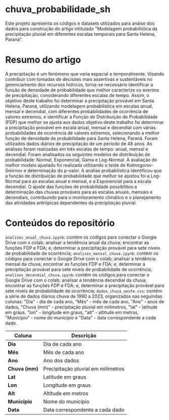 # chuva_probabilidade_sh
Este projeto apresenta os códigos e datasets utilizados para anáise dos dados para construção do artigo intitulado "Modelagem probabilística da precipitação pluvial em diferentes escalas temporais para Santa Helena, Paraná".
# Resumo do artigo
A precipitação é um fenômeno que varia espacial e temporalmente. Visando contribuir com tomadas de decisões mais assertivas e sustentáveis no gerenciamento dos recursos hídricos, torna-se necessário identificar a função de densidade de probabilidade que melhor caracterize os eventos de precipitação, considerando diferentes escalas de tempo. Assim, o objetivo deste trabalho foi determinar a precipitação provável em Santa Helena, Paraná, utilizando modelagem probabilística em escalas anual, mensal e decendial, com diferentes probabilidades de ocorrência de valores extremos, e identificar a Função de Distribuição de Probabilidade (FDP) que melhor se ajusta aos dados objetivo deste trabalho foi determinar a precipitação provável em escala anual, mensal e decendial com várias probabilidades de ocorrência de valores extremos, selecionando a melhor função de densidade de probabilidade para Santa Helena, Paraná. Foram utilizados dados diários de precipitação de um período de 48 anos. As análises foram realizadas em três escalas de tempo: anual, mensal e decendial. Foram analisados os seguintes modelos de distribuição de probabilidade: Normal, Exponencial, Gama e Log-Normal. A avaliação do melhor modelo ajustado foi realizada utilizando o teste de Kolmogorov-Smirnov e determinação do p-valor. A análise probabilística identificou que a função de distribuição de probabilidade que melhor se ajustou foi a Log-Normal para as escalas anual e mensal, e a Exponencial para a escala decendial. O ajuste das funções de probabilidade possibilitou a determinação das chuvas prováveis para as escalas anuais, mensais e decendiais, contribuindo para o monitoramento climático e o planejamento das atividades antrópicas dependentes da precipitação pluvial.
# Conteúdos do repositório
`analises_anual_chuva.ipynb`: contém os códigos para conectar o Google Drive com o colab; analisar a tendência anual da chuva; encontrar as funções FDP e FDA; e, determinar a precipitação provável para sete níveis de probabilidade de ocorrência;
`analises_mensal_chuva.ipynb`: contém os códigos para conectar o Google Drive com o colab; analisar a tendência mensal da chuva; encontrar as funções FDP e FDA; e, determinar a precipitação provável para sete níveis de probabilidade de ocorrência;
`analises_decendial_chuva.ipynb`: contém os códigos para conectar o Google Drive com o colab; analisar a tendência decendial da chuva; encontrar as funções FDP e FDA; e, determinar a precipitação provável para sete níveis de probabilidade de ocorrência;
`dados_chuva_oeste.csv`: contém a série de dados diários chuva de 1990 a 2023, organizados nas seguindas colunas: "Dia" - dia de cada ano, "Mês" - mês de cada ano, "Ano" - anos de dados,	"Chuva (mm)" - precipitação pluvial em milímetros,	"lat" - latitude em graus,	"lon" - longitude em graus,	"alt" - altitude em metros,	"Municipio" - nome do município e "Data" - data correspondente a cada dado.

| **Coluna**      | **Descrição**                                                                 |
|------------------|-------------------------------------------------------------------------------|
| **Dia**          | Dia de cada ano                                                             |
| **Mês**          | Mês de cada ano                                                            |
| **Ano**          | Ano dos dados                                                              |
| **Chuva (mm)**   | Precipitação pluvial em milímetros                                          |
| **Lat**          | Latitude em graus                                                          |
| **Lon**          | Longitude em graus                                                         |
| **Alt**          | Altitude em metros                                                         |
| **Município**    | Nome do município                                                          |
| **Data**         | Data correspondente a cada dado                                            |


